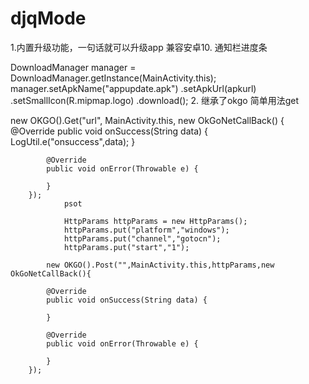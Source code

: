 # djqMode

1.内置升级功能，一句话就可以升级app 兼容安卓10. 通知栏进度条










  DownloadManager manager = DownloadManager.getInstance(MainActivity.this);
                                manager.setApkName("appupdate.apk")
                                        .setApkUrl(apkurl)
                                        .setSmallIcon(R.mipmap.logo)
                                        .download();
2. 继承了okgo  简单用法get 








  new OKGO().Get("url", MainActivity.this, new OkGoNetCallBack() {
            @Override
            public void onSuccess(String data) {
                LogUtil.e("onsuccess",data);
            }

            @Override
            public void onError(Throwable e) {

            }
        });
                psot 
                
                HttpParams httpParams = new HttpParams();
                httpParams.put("platform","windows");
                httpParams.put("channel","gotocn");
                httpParams.put("start","1");
        
            new OKGO().Post("",MainActivity.this,httpParams,new OkGoNetCallBack(){

            @Override
            public void onSuccess(String data) {
                
            }

            @Override
            public void onError(Throwable e) {

            }
        });

